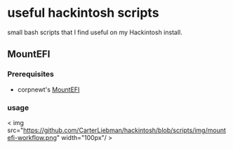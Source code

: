 # useful hackintosh scripts
 
 small bash scripts that I find useful on my Hackintosh install.

## MountEFI

### Prerequisites

- corpnewt's [MountEFI](https://github.com/corpnewt/MountEFI)

### usage
< img src="https://github.com/CarterLiebman/hackintosh/blob/scripts/img/mountefi-workflow.png" width="100px"/ >
